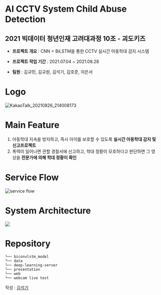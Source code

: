 # AI CCTV System Child Abuse Detection

2021 빅데이터 청년인재 고려대과정 10조 - 괴도키즈
---


- **프로젝트 개요** : CNN + BiLSTM을 통한 CCTV 실시간 아동학대 감지 시스템

- **프로젝트 작업 기간** : 2021.07.04 ~ 2021.08.28

- **팀원** : 김규민, 김규원, 김석기, 김호준, 이은서

# Logo

![KakaoTalk_20210826_214008173](https://user-images.githubusercontent.com/87223387/144708821-9c31c9d2-a196-4004-9729-b1b94cb33788.png)

# Main Feature

1. 아동학대 지속을 방지하고, 즉시 아이를 보호할 수 있도록 **실시간 아동학대 감지 및 신고프로젝트**
2. 폭력이 일어나면 관할 경찰서에 신고하고, 학대 정황이 모호하다고 판단하면 그 영상을 **전문가에 의해 학대 정황이 확인**

# Service Flow

![service flow](https://s3.us-west-2.amazonaws.com/secure.notion-static.com/da14f93b-2785-426a-a980-ed89dcf59966/%E3%84%B4%E3%84%B7%E3%84%B1.png?X-Amz-Algorithm=AWS4-HMAC-SHA256&X-Amz-Credential=AKIAT73L2G45O3KS52Y5%2F20210828%2Fus-west-2%2Fs3%2Faws4_request&X-Amz-Date=20210828T004037Z&X-Amz-Expires=86400&X-Amz-Signature=b374bc6ace620946b6d7bcecf5933e91d9ab3705643c13796f490c2195f181cb&X-Amz-SignedHeaders=host&response-content-disposition=filename%20%3D%22%25E3%2584%25B4%25E3%2584%25B7%25E3%2584%25B1.png%22)


# System Architecture

![](https://s3.us-west-2.amazonaws.com/secure.notion-static.com/90ea0c7c-8e37-4940-8dc2-ce52bc4630f7/%EA%B7%B8%EB%A6%BC2.png?X-Amz-Algorithm=AWS4-HMAC-SHA256&X-Amz-Credential=AKIAT73L2G45O3KS52Y5%2F20210828%2Fus-west-2%2Fs3%2Faws4_request&X-Amz-Date=20210828T004104Z&X-Amz-Expires=86400&X-Amz-Signature=b9d047fa5a5a296cbdd4aeee4ac60be5797bec1e83399b6be2462ebcea6f2f79&X-Amz-SignedHeaders=host&response-content-disposition=filename%20%3D%22%25EA%25B7%25B8%25EB%25A6%25BC2.png%22)

# Repository


```
└── biconvlstm_model
└── data
└── deep-learning-server
└── presentation
└── web
└── webcam live test
```

작성 : [김석기](https://github.com/ikgoes)
